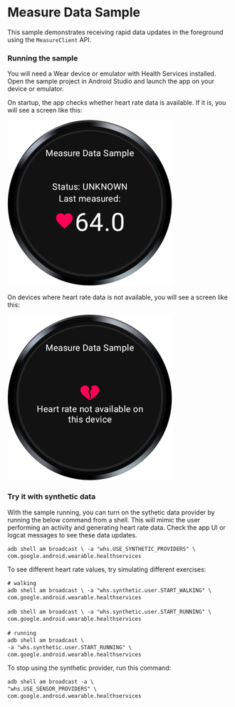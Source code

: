 # Measure Data Sample

This sample demonstrates receiving rapid data updates in the foreground using the `MeasureClient`
API.

### Running the sample

You will need a Wear device or emulator with Health Services installed. Open the sample project in
Android Studio and launch the app on your device or emulator.

On startup, the app checks whether heart rate data is available. If it is, you will see a screen
like this:

![heart rate available screenshot](screenshots/whs_measure_data_available.png)

On devices where heart rate data is not available, you will see a screen like this:

![heart rate unavailable screenshot](screenshots/whs_measure_data_not_available.png)

### Try it with synthetic data

With the sample running, you can turn on the sythetic data provider by running the below command
from a shell. This will mimic the user performing an activity and generating heart rate data. Check
the app UI or logcat messages to see these data updates.

```shell
adb shell am broadcast \ -a "whs.USE_SYNTHETIC_PROVIDERS" \ com.google.android.wearable.healthservices
```

To see different heart rate values, try simulating different exercises:
```shell
# walking
adb shell am broadcast \ -a "whs.synthetic.user.START_WALKING" \ com.google.android.wearable.healthservices

adb shell am broadcast \ -a "whs.synthetic.user.START_RUNNING" \ com.google.android.wearable.healthservices

# running
adb shell am broadcast \
-a "whs.synthetic.user.START_RUNNING" \
com.google.android.wearable.healthservices
```

To stop using the synthetic provider, run this command:
```shell
adb shell am broadcast -a \
"whs.USE_SENSOR_PROVIDERS" \
com.google.android.wearable.healthservices
```
